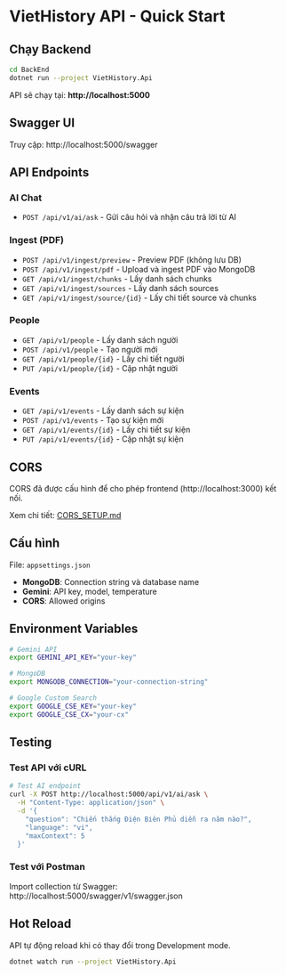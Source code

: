 # VietHistory API - Quick Start

## Chạy Backend

```bash
cd BackEnd
dotnet run --project VietHistory.Api
```

API sẽ chạy tại: **http://localhost:5000**

## Swagger UI

Truy cập: http://localhost:5000/swagger

## API Endpoints

### AI Chat
- `POST /api/v1/ai/ask` - Gửi câu hỏi và nhận câu trả lời từ AI

### Ingest (PDF)
- `POST /api/v1/ingest/preview` - Preview PDF (không lưu DB)
- `POST /api/v1/ingest/pdf` - Upload và ingest PDF vào MongoDB
- `GET /api/v1/ingest/chunks` - Lấy danh sách chunks
- `GET /api/v1/ingest/sources` - Lấy danh sách sources
- `GET /api/v1/ingest/source/{id}` - Lấy chi tiết source và chunks

### People
- `GET /api/v1/people` - Lấy danh sách người
- `POST /api/v1/people` - Tạo người mới
- `GET /api/v1/people/{id}` - Lấy chi tiết người
- `PUT /api/v1/people/{id}` - Cập nhật người

### Events
- `GET /api/v1/events` - Lấy danh sách sự kiện
- `POST /api/v1/events` - Tạo sự kiện mới
- `GET /api/v1/events/{id}` - Lấy chi tiết sự kiện
- `PUT /api/v1/events/{id}` - Cập nhật sự kiện

## CORS

CORS đã được cấu hình để cho phép frontend (http://localhost:3000) kết nối.

Xem chi tiết: [CORS_SETUP.md](./CORS_SETUP.md)

## Cấu hình

File: `appsettings.json`

- **MongoDB**: Connection string và database name
- **Gemini**: API key, model, temperature
- **CORS**: Allowed origins

## Environment Variables

```bash
# Gemini API
export GEMINI_API_KEY="your-key"

# MongoDB
export MONGODB_CONNECTION="your-connection-string"

# Google Custom Search
export GOOGLE_CSE_KEY="your-key"
export GOOGLE_CSE_CX="your-cx"
```

## Testing

### Test API với cURL

```bash
# Test AI endpoint
curl -X POST http://localhost:5000/api/v1/ai/ask \
  -H "Content-Type: application/json" \
  -d '{
    "question": "Chiến thắng Điện Biên Phủ diễn ra năm nào?",
    "language": "vi",
    "maxContext": 5
  }'
```

### Test với Postman

Import collection từ Swagger: http://localhost:5000/swagger/v1/swagger.json

## Hot Reload

API tự động reload khi có thay đổi trong Development mode.

```bash
dotnet watch run --project VietHistory.Api
```


